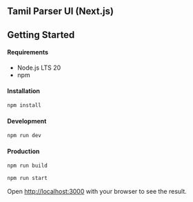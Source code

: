 ## Tamil Parser UI (Next.js)
## Getting Started
#### Requirements
- Node.js LTS 20
- npm

#### Installation
```bash
npm install
```

#### Development
```bash
npm run dev
```

#### Production
```bash
npm run build

npm run start
```



Open [http://localhost:3000](http://localhost:3000) with your browser to see the result.
